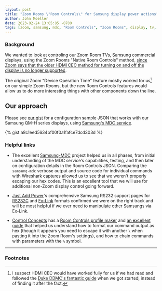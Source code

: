 ```yaml
---
layout: post
title: "Zoom Rooms \"Room Controls\" for Samsung display power actions"
author: John Moeller
date: 2023-02-24 13:05:05 -0700
tags: [zoom, samsung, mdc, "Room Controls", "Zoom Rooms", display, tv, qm-h, power]
---
```


### Background ###
We wanted to look at controling our Zoom Room TVs, Samsung commercial displays, using the Zoom Rooms "Native Room Controls" method, [since Zoom says that the older HDMI CEC method for turning on and off the display is no longer supported](https://support.zoom.us/hc/en-us/articles/115003340906-Zoom-Rooms-display-systems-on-off). 

The original Zoom "Device Operation Time" feature mostly worked for us[^fn-duke-hdmicec] on our simple Zoom Rooms, but the new Room Controls features would allow us to do more interesting things with other components down the line.

[^fn-duke-hdmicec]: I suspect HDMI CEC would have worked fully for us if we had read and followed the [Duke DDMC's fantastic guide](https://sites.duke.edu/ddmc/2019/01/17/zoom-room-tv-control-a-cec-story/) when we got started, instead of finding it after the fact.  

## Our approach ##
Please see [our gist](https://gist.github.com/jmoeller-ua/a8c1eed5634bf00f0a1fafce7dcd303d) for a configuration sample JSON that works with our Samsung QM-H series displays, using [Samsung's MDC service](https://displaysolutions.samsung.com/fileDownload/21891). 

{% gist a8c1eed5634bf00f0a1fafce7dcd303d %}

### Helpful links ###
* The excellent [Samsung-MDC](https://github.com/vgavro/samsung-mdc) project helped us in all phases, from initial understanding of the MDC service's capabilities, testing, and then later on configuration details in the Room Controls JSON. Comparing the `samsung-mdc` verbose output and source code for individual commands with Wireshark captures allowed us to see that we weren't properly escaping our hex codes. This is an excellent tool that we will use for additional non-Zoom display control going forward. 

* [Just Add Power](http://justaddpower.com/)'s comprehensive Samsung RS232 support pages for [RS232C](https://support.justaddpower.com/kb/article/245-samsung-rs232-control-rs232c/) and [Ex-Link](https://support.justaddpower.com/kb/article/16-samsung-rs232-control-exlink/) formats confirmed we were on the right track and will be most  helpful if we ever need to manipulate other Samsungs via Ex-Link. 

* [Control Concepts](https://controlconcepts.net) has a [Room Controls profile maker](https://controlconcepts.net/product/zoom-profile-maker/) and [an excellent guide](https://controlconcepts.net/zoom/assets/pdf/cci-zoom-room-controls-profile-maker-help.pdf) that helped us understand how to format our command output as hex (though it appears you need to escape it with another `\` when pasting it into the Zoom Room's settings), and how to chain commands with parameters with the `%` symbol. 


---
### Footnotes ###